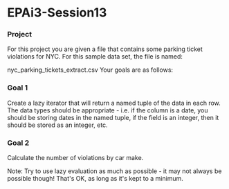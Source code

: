 # EPAi3-Session13

### Project
For this project you are given a file that contains some parking ticket violations for NYC.
For this sample data set, the file is named:

nyc_parking_tickets_extract.csv Your goals are as follows:

### Goal 1
Create a lazy iterator that will return a named tuple of the data in each row. The data types should be appropriate - i.e. if the column is a date, you should be storing dates in the named tuple, if the field is an integer, then it should be stored as an integer, etc.

### Goal 2
Calculate the number of violations by car make.

Note: Try to use lazy evaluation as much as possible - it may not always be possible though! That's OK, as long as it's kept to a minimum.
